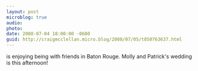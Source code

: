 ```yaml
---
layout: post
microblog: true
audio: 
photo: 
date: 2008-07-04 18:00:00 -0600
guid: http://craigmcclellan.micro.blog/2008/07/05/t850763637.html
---
```

is enjoying being with friends in Baton Rouge.  Molly and Patrick's wedding is this afternoon!
